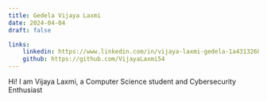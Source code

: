 ```yaml
---
title: Gedela Vijaya Laxmi
date: 2024-04-04
draft: false

links: 
    linkedin: https://www.linkedin.com/in/vijaya-laxmi-gedela-1a4313268/
    github: https://github.com/VijayaLaxmi54
---
```


Hi! I am Vijaya Laxmi, a Computer Science student and Cybersecurity Enthusiast

